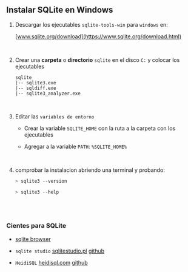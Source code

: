## Instalar SQLite en Windows

1. Descargar los ejecutables `sqlite-tools-win` para `windows` en: 

    [www.sqlite.org/download](https://www.sqlite.org/download.html)

<br>

2. Crear una **carpeta** o **directorio** `sqlite` en el disco `C:` y colocar los ejecutables

    ```text
    sqlite
    |-- sqlite3.exe
    |-- sqldiff.exe
    |-- sqlite3_analyzer.exe
    ```

<br>

3. Editar las `variables de entorno`

    - Crear la variable `SQLITE_HOME` con la ruta a la carpeta con los ejecutables

    - Agregar a la variable `PATH`: `%SQLITE_HOME%`

<br>

4. comprobar la instalacion abriendo una terminal y probando:

    ```sh
    > sqlite3 --version
    ```
    ```sh
    > sqlite3 --help
    ```

<br><br>

### Cientes para SQLite

- [sqlite browser](https://sqlitebrowser.org/)

- `sqlite studio` 
  [sqlitestudio.pl](https://sqlitestudio.pl/)
  [github](https://github.com/pawelsalawa/sqlitestudio/)

- `HeidiSQL`
  [heidisql.com](https://www.heidisql.com/)
  [github](https://github.com/HeidiSQL/HeidiSQL)